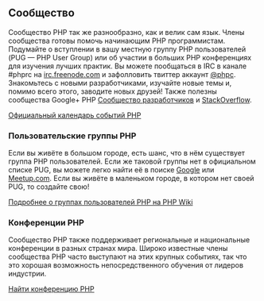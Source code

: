 ## Сообщество

Сообщество PHP так же разнообразно, как и велик сам язык. Члены сообщества готовы помочь начинающим PHP программистам. Подумайте о вступлении в вашу местную группу PHP пользователей (PUG — PHP User Group) или об участии в больших PHP конференциях для изучения лучших практик. Вы можете пообщаться в IRC в канале #phprc на [irc.freenode.com][php-irc] и зафолловить твиттер аккаунт [@phpc][phpc-twitter]. Знакомьтесь с новыми разработчиками, изучайте новые темы и, помимо всего этого, заводите новых друзей! Также полезны сообщества Google+ PHP [Сообщество разработчиков][php-programmers-gplus] и [StackOverflow][php-so].

[Официальный календарь событий PHP][php-calendar]

### Пользовательские группы PHP

Если вы живёте в большом городе, есть шанс, что в нём существует группа PHP пользователей. Если же таковой группы нет в официальном списке PUG, вы можете легко найти её в поиске [Google][google] или [Meetup.com][meetup]. Если вы живёте в маленьком городе, в котором нет своей PUG, то создайте свою!

[Подробнее о группах пользователей PHP на PHP Wiki][php-wiki]

### Конференции PHP

Сообщество PHP также поддерживает региональные и национальные конференции в разных странах мира. Широко известные члены сообщества PHP часто выступают на этих крупных событиях, так что это хорошая возможность непосредственного обучения от лидеров индустрии.

[Найти конференцию PHP][php-conf]

[php-calendar]: http://www.php.net/cal.php
[google]: https://www.google.com/search?q=php+user+group+near+me
[meetup]: http://www.meetup.com/find/
[php-wiki]: https://wiki.php.net/usergroups
[php-conf]: http://php.net/conferences/index.php
[phpc-twitter]: https://twitter.com/phpc
[php-programmers-gplus]: https://plus.google.com/u/0/communities/104245651975268426012
[php-irc]: http://webchat.freenode.net/
[php-so]: http://stackoverflow.com/questions/tagged/php